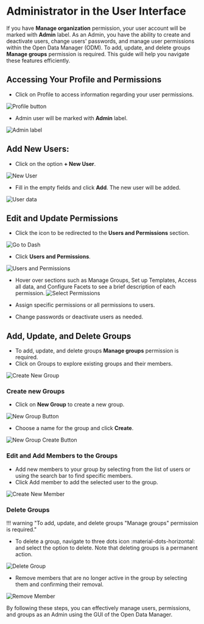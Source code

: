 # Administrator in the User Interface

If you have **Manage organization** permission, your user account will be marked with **Admin** label. 
As an Admin, you have the ability to create and deactivate users, change users' passwords, and manage user 
permissions within the Open Data Manager (ODM). To add, update, and delete groups **Manage groups** permission is required.
This guide will help you navigate these features efficiently.

## Accessing Your Profile and Permissions

* Click on Profile to access information regarding your user permissions.

![Profile button](quick-start-images/enter-profile.png)

* Admin user will be marked with **Admin** label.

![Admin label](quick-start-images/admin-facet.png)

## Add New Users:

* Click on the option **+ New User**.

![New User](quick-start-images/new-user-button.png)

* Fill in the empty fields and click **Add**. The new user will be added.

![User data](quick-start-images/user-data-update.png)

## Edit and Update Permissions

* Click the icon to be redirected to the **Users and Permissions** section.

![Go to Dash](quick-start-images/go-to-dashboard.png)

* Click **Users and Permissions**.

![Users and Permissions](quick-start-images/user-permissions-tab.png)

* Hover over sections such as Manage Groups, Set up Templates, Access all data, 
and Configure Facets to see a brief description of each permission.
![Select Permissions](quick-start-images/select-user-permission.png)

* Assign specific permissions or all permissions to users.
* Change passwords or deactivate users as needed.

## Add, Update, and Delete Groups

* To add, update, and delete groups **Manage groups** permission is required.
* Click on Groups to explore existing groups and their members.

![Create New Group](quick-start-images/add-new-group.png)

### Create new Groups

* Click on **New Group** to create a new group.

![New Group Button](quick-start-images/new-group-button.png)

* Choose a name for the group and click **Create**.

![New Group Create Button](quick-start-images/create-group-button.png)

### Edit and Add Members to the Groups

* Add new members to your group by selecting from the list of users or using the search bar to find specific members. 
* Click Add member to add the selected user to the group.

![Create New Member](quick-start-images/add-new-member.png)

### Delete Groups
!!! warning "To add, update, and delete groups "Manage groups" permission is required."

* To delete a group, navigate to three dots icon :material-dots-horizontal: and select the option to delete. 
Note that deleting groups is a permanent action.

![Delete Group](quick-start-images/delete-group.png)

* Remove members that are no longer active in the group by selecting them and confirming their removal.

![Remove Member](quick-start-images/remove-member.png)

By following these steps, you can effectively manage users, permissions, 
and groups as an Admin using the GUI of the Open Data Manager.
